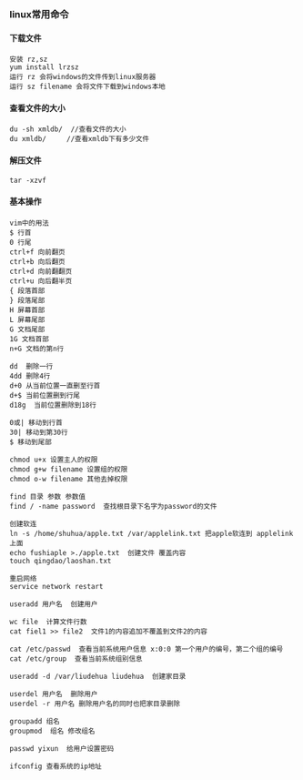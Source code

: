 ### linux常用命令
#### 下载文件
	安装 rz,sz
	yum install lrzsz
	运行 rz 会将windows的文件传到linux服务器
	运行 sz filename 会将文件下载到windows本地
#### 查看文件的大小
	du -sh xmldb/  //查看文件的大小
	du xmldb/     //查看xmldb下有多少文件

#### 解压文件
	tar -xzvf 
#### 基本操作
	vim中的用法    
	$ 行首
	0 行尾
	ctrl+f 向前翻页
	ctrl+b 向后翻页
	ctrl+d 向前翻翻页
	ctrl+u 向后翻半页
	{ 段落首部
	} 段落尾部
	H 屏幕首部
	L 屏幕尾部
	G 文档尾部
	1G 文档首部
	n+G 文档的第n行    
 	
	dd  删除一行
	4dd 删除4行
	d+0 从当前位置一直删至行首
	d+$ 当前位置删到行尾
	d18g  当前位置删除到18行

	0或| 移动到行首
	30| 移动到第30行
	$ 移动到尾部	

	chmod u+x 设置主人的权限
	chmod g+w filename 设置组的权限
	chmod o-w filename 其他去掉权限

	find 目录 参数 参数值
	find / -name password  查找根目录下名字为password的文件
	
	创建软连
	ln -s /home/shuhua/apple.txt /var/applelink.txt 把apple软连到 applelink 上面
	echo fushiaple >./apple.txt  创建文件 覆盖内容
	touch qingdao/laoshan.txt
	
	重启网络
	service network restart

	useradd 用户名  创建用户
	
	wc file  计算文件行数
	cat fiel1 >> file2  文件1的内容追加不覆盖到文件2的内容

	cat /etc/passwd  查看当前系统用户信息 x:0:0 第一个用户的编号，第二个组的编号
	cat /etc/group  查看当前系统组别信息
	
	useradd -d /var/liudehua liudehua  创建家目录
	
	userdel 用户名  删除用户
	userdel -r 用户名 删除用户名的同时也把家目录删除
	
	groupadd 组名
	groupmod  组名 修改组名
	
	passwd yixun  给用户设置密码

	ifconfig 查看系统的ip地址
	

	
	
	
